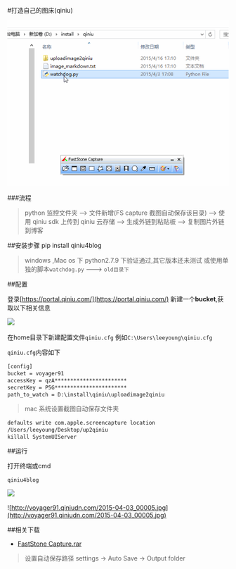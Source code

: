 #打造自己的图床(qiniu)

![](images/result.gif)

###流程

> python 监控文件夹 --> 文件新增(FS capture 截图自动保存该目录)
--> 使用 qiniu sdk 上传到 qiniu 云存储 --> 生成外链到粘贴板 --> 复制图片外链到博客



##安装步骤
pip install qiniu4blog

> windows ,Mac os 下 python2.7.9 下验证通过,其它版本还未测试
> 或使用单独的脚本`watchdog.py` ---> `old目录下`

##配置

登录[https://portal.qiniu.com/](https://portal.qiniu.com/)
新建一个**bucket**,获取以下相关信息

![](http://voyager91.qiniudn.com/2015-04-16_00001.jpg)


在home目录下新建配置文件`qiniu.cfg` 例如`C:\Users\leeyoung\qiniu.cfg`

`qiniu.cfg`内容如下
```
[config]
bucket = voyager91
accessKey = qzA***********************
secretKey = P5G***********************
path_to_watch = D:\install\qiniu\uploadimage2qiniu

```

> mac 系统设置截图自动保存文件夹

```
defaults write com.apple.screencapture location /Users/leeyoung/Desktop/up2qiniu
killall SystemUIServer
```

##运行
 
打开终端或cmd
```
qiniu4blog
```
![](http://voyager91.qiniudn.com/2015-04-17_00003.jpg)

![http://voyager91.qiniudn.com/2015-04-03_00005.jpg](http://voyager91.qiniudn.com/2015-04-03_00005.jpg)


##相关下载
* [FastStone Capture.rar](http://pan.baidu.com/s/1o6mjrmi)

> 设置自动保存路径 settings -> Auto Save -> Output folder
